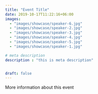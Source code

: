 ```yaml
---
title: "Event Title"
date: 2019-10-17T11:22:16+06:00
images: 
  - "images/showcase/speaker-6.jpg"
  - "images/showcase/speaker-2.jpg"
  - "images/showcase/speaker-3.jpg"
  - "images/showcase/speaker-4.jpg"
  - "images/showcase/speaker-5.jpg"
  - "images/showcase/speaker-1.jpg"

# meta description
description : "this is meta description"


draft: false
---
```

More information about this event
